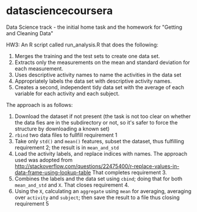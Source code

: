 datasciencecoursera
===================

Data Science track - the initial home task and the homework for "Getting and Cleaning Data"

HW3: An R script called run_analysis.R that does the following: 
1. Merges the training and the test sets to create one data set.
2. Extracts only the measurements on the mean and standard deviation for each measurement. 
3. Uses descriptive activity names to name the activities in the data set
4. Appropriately labels the data set with descriptive activity names. 
5. Creates a second, independent tidy data set with the average of each variable for 
   each activity and each subject. 

The approach is as follows:

1. Download the dataset if not present (the task is not too clear on whether the data fies 
   are in the subdirectory or not, so it's safer to force the structure by downloading a 
   known set)
2. `rbind` two data files to fullfill requirement 1
3. Take only `std()` and `mean()` features, subset the dataset, thus fulfilling 
   requirement 2; the result is in `mean_and_std`
4. Load the activity labels, and replace indices with names. The approach used was
   adopted from http://stackoverflow.com/questions/22475400/r-replace-values-in-data-frame-using-lookup-table 
   That completes requirement 3.
5. Combines the labels and the data set using `cbind`; doing that for both `mean_and_std` and `X`.
   That closes requirement 4.
6. Using the `X`, calculating an `aggregate` using `mean` for averaging, averaging over 
   `activity` and `subject`; then save the result to a file thus closing requirement 5
 
